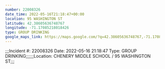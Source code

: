 ```yaml
---
number: 22008326
date_time: 2022-05-16T21:18:47+00:00
location: 95 WASHINGTON ST
latitude: 42.38605636748767
longitude: -71.17085218018426
type: GROUP DRINKING
google_maps_link: https://maps.google.com/?q=42.38605636748767,-71.17085218018426
---
```


;;;Incident #: 22008326  Date: 2022-05-16 21:18:47   Type: GROUP DRINKING;;;;;;Location: CHENERY MIDDLE SCHOOL / 95 WASHINGTON ST;;;
